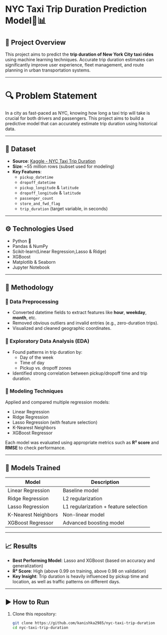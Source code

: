# NYC Taxi Trip Duration Prediction Model🚖📊

## 📌 Project Overview

This project aims to predict the **trip duration of New York City taxi rides** using machine learning techniques. Accurate trip duration estimates can significantly improve user experience, fleet management, and route planning in urban transportation systems.

---

# 🔍 Problem Statement

In a city as fast-paced as NYC, knowing how long a taxi trip will take is crucial for both drivers and passengers. This project aims to build a predictive model that can accurately estimate trip duration using historical data.

---

## 📂 Dataset

- **Source**: [Kaggle - NYC Taxi Trip Duration](https://www.kaggle.com/c/nyc-taxi-trip-duration)
- **Size**: ~55 million rows (subset used for modeling)
- **Key Features**:
  - `pickup_datetime`
  - `dropoff_datetime`
  - `pickup_longitude` & `latitude`
  - `dropoff_longitude` & `latitude`
  - `passenger_count`
  - `store_and_fwd_flag`
  - `trip_duration` (target variable, in seconds)

---

## ⚙️ Technologies Used

- Python 🐍
- Pandas & NumPy
- Scikit-learn(Linear Regression,Lasso & Ridge)
- XGBoost
- Matplotlib & Seaborn
- Jupyter Notebook

---

## 🧪 Methodology

### 🔹 Data Preprocessing
- Converted datetime fields to extract features like **hour**, **weekday**, **month**, etc.
- Removed obvious outliers and invalid entries (e.g., zero-duration trips).
- Visualized and cleaned geographic coordinates.

### 🔹 Exploratory Data Analysis (EDA)
- Found patterns in trip duration by:
  - Day of the week
  - Time of day
  - Pickup vs. dropoff zones
- Identified strong correlation between pickup/dropoff time and trip duration.

### 🔹 Modeling Techniques
Applied and compared multiple regression models:
- Linear Regression
- Ridge Regression
- Lasso Regression (with feature selection)
- K-Nearest Neighbors
- XGBoost Regressor

Each model was evaluated using appropriate metrics such as **R² score** and **RMSE** to check performance.

---

## 🧠 Models Trained

| Model               | Description                         |
|--------------------|-------------------------------------|
| Linear Regression  | Baseline model                      |
| Ridge Regression   | L2 regularization                   |
| Lasso Regression   | L1 regularization + feature selection |
| K-Nearest Neighbors| Non-linear model                    |
| XGBoost Regressor  | Advanced boosting model             |

---

## 📈 Results

- **Best Performing Model**: Lasso and XGBoost (based on accuracy and generalization)
- **R² Score**: High (above 0.99 on training, above 0.98 on validation)
- **Key Insight**: Trip duration is heavily influenced by pickup time and location, as well as traffic patterns on different days.

---
## ▶️ How to Run

1. Clone this repository:
   ```bash
   git clone https://github.com/kanishka2985/nyc-taxi-trip-duration
   cd nyc-taxi-trip-duration
